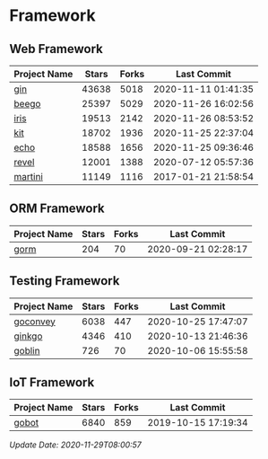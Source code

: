 # Framework

## Web Framework
| Project Name | Stars | Forks | Last Commit |
| ------------ | ----- | ----- | ----------- |
| [gin](https://github.com/gin-gonic/gin) | 43638 | 5018 | 2020-11-11 01:41:35 |
| [beego](https://github.com/astaxie/beego) | 25397 | 5029 | 2020-11-26 16:02:56 |
| [iris](https://github.com/kataras/iris) | 19513 | 2142 | 2020-11-26 08:53:52 |
| [kit](https://github.com/go-kit/kit) | 18702 | 1936 | 2020-11-25 22:37:04 |
| [echo](https://github.com/labstack/echo) | 18588 | 1656 | 2020-11-25 09:36:46 |
| [revel](https://github.com/revel/revel) | 12001 | 1388 | 2020-07-12 05:57:36 |
| [martini](https://github.com/go-martini/martini) | 11149 | 1116 | 2017-01-21 21:58:54 |

## ORM Framework
| Project Name | Stars | Forks | Last Commit |
| ------------ | ----- | ----- | ----------- |
| [gorm](https://github.com/jinzhu/gorm) | 204 | 70 | 2020-09-21 02:28:17 |

## Testing Framework
| Project Name | Stars | Forks | Last Commit |
| ------------ | ----- | ----- | ----------- |
| [goconvey](https://github.com/smartystreets/goconvey) | 6038 | 447 | 2020-10-25 17:47:07 |
| [ginkgo](https://github.com/onsi/ginkgo) | 4346 | 410 | 2020-10-13 21:46:36 |
| [goblin](https://github.com/franela/goblin) | 726 | 70 | 2020-10-06 15:55:58 |

## IoT Framework
| Project Name | Stars | Forks | Last Commit |
| ------------ | ----- | ----- | ----------- |
| [gobot](https://github.com/hybridgroup/gobot) | 6840 | 859 | 2019-10-15 17:19:34 |

*Update Date: 2020-11-29T08:00:57*